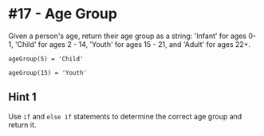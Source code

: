 # #17 - Age Group

Given a person's age, return their age group as a string: 'Infant' for ages 0-1, 'Child' for ages 2 - 14, 'Youth' for ages 15 - 21, and 'Adult' for ages 22+.

<code>ageGroup(5) = 'Child'</code></br>

<code>ageGroup(15) = 'Youth'</code>

## Hint 1
Use <code>if</code> and <code>else if</code> statements to determine the correct age group and return it.